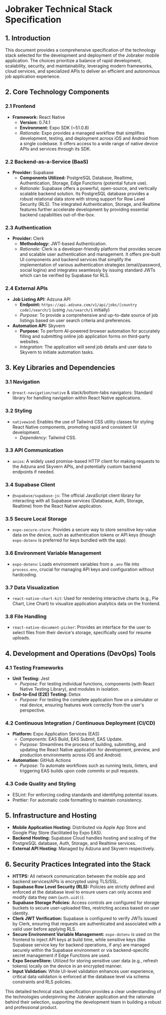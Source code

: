# Jobraker Technical Stack Specification

## 1. Introduction
This document provides a comprehensive specification of the technology stack selected for the development and deployment of the Jobraker mobile application. The choices prioritize a balance of rapid development, scalability, security, and maintainability, leveraging modern frameworks, cloud services, and specialized APIs to deliver an efficient and autonomous job application experience.

## 2. Core Technology Components

### 2.1 Frontend
-   **Framework:** React Native
    -   **Version:** 0.74.1
    -   **Environment:** Expo SDK (~51.0.8)
    -   *Rationale:* Expo provides a managed workflow that simplifies development, testing, and deployment across iOS and Android from a single codebase. It offers access to a wide range of native device APIs and services through its SDK.

### 2.2 Backend-as-a-Service (BaaS)
-   **Provider:** Supabase
    -   **Components Utilized:** PostgreSQL Database, Realtime, Authentication, Storage, Edge Functions (potential future use).
    -   *Rationale:* Supabase offers a powerful, open-source, and vertically scalable backend solution. Its PostgreSQL database provides a robust relational data store with strong support for Row Level Security (RLS). The integrated Authentication, Storage, and Realtime features further accelerate development by providing essential backend capabilities out-of-the-box.

### 2.3 Authentication
-   **Provider:** Clerk
    -   **Methodology:** JWT-based Authentication.
    -   *Rationale:* Clerk is a developer-friendly platform that provides secure and scalable user authentication and management. It offers pre-built UI components and backend services that simplify the implementation of various authentication strategies (email/password, social logins) and integrates seamlessly by issuing standard JWTs which can be verified by Supabase for RLS.

### 2.4 External APIs
-   **Job Listing API:** Adzuna API
    -   **Endpoint:** `https://api.adzuna.com/v1/api/jobs/[country code]/search/1` (using `/us/search/1` initially)
    -   *Purpose:* To provide a comprehensive and up-to-date source of job listings based on user search criteria and preferences.
-   **Automation API:** Skyvern
    -   **Purpose:** To perform AI-powered browser automation for accurately filling and submitting online job application forms on third-party websites.
    -   *Integration:* The application will send job details and user data to Skyvern to initiate automation tasks.

## 3. Key Libraries and Dependencies

### 3.1 Navigation
-   `@react-navigation/native` & stack/bottom-tabs navigators: Standard library for handling navigation within React Native applications.

### 3.2 Styling
-   `nativewind`: Enables the use of Tailwind CSS utility classes for styling React Native components, promoting rapid and consistent UI development.
    -   *Dependency:* Tailwind CSS.

### 3.3 API Communication
-   `axios`: A widely used promise-based HTTP client for making requests to the Adzuna and Skyvern APIs, and potentially custom backend endpoints if needed.

### 3.4 Supabase Client
-   `@supabase/supabase-js`: The official JavaScript client library for interacting with all Supabase services (Database, Auth, Storage, Realtime) from the React Native application.

### 3.5 Secure Local Storage
-   `expo-secure-store`: Provides a secure way to store sensitive key-value data on the device, such as authentication tokens or API keys (though `expo-dotenv` is preferred for keys bundled with the app).

### 3.6 Environment Variable Management
-   `expo-dotenv`: Loads environment variables from a `.env` file into `process.env`, crucial for managing API keys and configuration without hardcoding.

### 3.7 Data Visualization
-   `react-native-chart-kit`: Used for rendering interactive charts (e.g., Pie Chart, Line Chart) to visualize application analytics data on the frontend.

### 3.8 File Handling
-   `react-native-document-picker`: Provides an interface for the user to select files from their device's storage, specifically used for resume uploads.

## 4. Development and Operations (DevOps) Tools

### 4.1 Testing Frameworks
-   **Unit Testing:** Jest
    -   *Purpose:* For testing individual functions, components (with React Native Testing Library), and modules in isolation.
-   **End-to-End (E2E) Testing:** Detox
    -   *Purpose:* For testing the complete application flow on a simulator or real device, ensuring features work correctly from the user's perspective.

### 4.2 Continuous Integration / Continuous Deployment (CI/CD)
-   **Platform:** Expo Application Services (EAS)
    -   *Components:* EAS Build, EAS Submit, EAS Update.
    -   *Purpose:* Streamlines the process of building, submitting, and updating the React Native application for development, preview, and production environments across iOS and Android.
-   **Automation:** GitHub Actions
    -   *Purpose:* To automate workflows such as running tests, linters, and triggering EAS builds upon code commits or pull requests.

### 4.3 Code Quality and Styling
-   ESLint: For enforcing coding standards and identifying potential issues.
-   Prettier: For automatic code formatting to maintain consistency.

## 5. Infrastructure and Hosting

-   **Mobile Application Hosting:** Distributed via Apple App Store and Google Play Store (facilitated by Expo EAS).
-   **Backend Hosting:** Supabase Cloud handles hosting and scaling of the PostgreSQL database, Auth, Storage, and Realtime services.
-   **External API Hosting:** Managed by Adzuna and Skyvern respectively.

## 6. Security Practices Integrated into the Stack

-   **HTTPS:** All network communication between the mobile app and backend services/APIs is encrypted using TLS/SSL.
-   **Supabase Row Level Security (RLS):** Policies are strictly defined and enforced at the database level to ensure users can only access and modify data they own (`auth.uid()`).
-   **Supabase Storage Policies:** Access controls are configured for storage buckets to secure user-uploaded files, restricting access based on user identity.
-   **Clerk JWT Verification:** Supabase is configured to verify JWTs issued by Clerk, ensuring that requests are authenticated and associated with a valid user before applying RLS.
-   **Secure Environment Variable Management:** `expo-dotenv` is used on the frontend to inject API keys at build time, while sensitive keys (like Supabase service key for backend operations, if any) are managed securely within the Supabase environment or via backend-specific secret management if Edge Functions are used.
-   **Expo SecureStore:** Utilized for storing sensitive user data (e.g., refresh tokens) locally on the device in an encrypted manner.
-   **Input Validation:** While UI-level validation enhances user experience, critical data validation is enforced at the database level via schema constraints and RLS policies.

This detailed technical stack specification provides a clear understanding of the technologies underpinning the Jobraker application and the rationale behind their selection, supporting the development team in building a robust and professional product.
